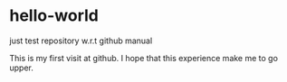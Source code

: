 # hello-world
just test repository w.r.t github manual

This is my first visit at github.
I hope that this experience make me to go upper.
